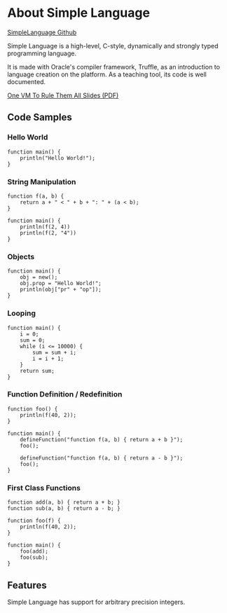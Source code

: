 # About Simple Language

[SimpleLanguage Github](https://github.com/graalvm/simplelanguage)

Simple Language is a high-level, C-style, dynamically and strongly typed programming language.

It is made with Oracle's compiler framework, Truffle, as an introduction to language creation
on the platform. As a teaching tool, its code is well documented.

[One VM To Rule Them All Slides (PDF)](https://lafo.ssw.uni-linz.ac.at/pub/papers/2016_PLDI_Truffle.pdf)

## Code Samples

### Hello World
```
function main() {
    println("Hello World!");
}
```

### String Manipulation
```
function f(a, b) {
    return a + " < " + b + ": " + (a < b);
}

function main() {
    println(f(2, 4))
    println(f(2, "4"))
}
```

### Objects
```
function main() {
    obj = new();
    obj.prop = "Hello World!";
    println(obj["pr" + "op"]);
}
```

### Looping
```
function main() {
    i = 0;
    sum = 0;
    while (i <= 10000) {
        sum = sum + i;
        i = i + 1;
    }
    return sum;
}
```

### Function Definition / Redefinition
```
function foo() {
    println(f(40, 2));
}

function main() {
    defineFunction("function f(a, b) { return a + b }");
    foo();

    defineFunction("function f(a, b) { return a - b }");
    foo();
}
```

### First Class Functions
```
function add(a, b) { return a + b; }
function sub(a, b) { return a - b; }

function foo(f) {
    println(f(40, 2));
}

function main() {
    foo(add);
    foo(sub);
}
```

## Features

Simple Language has support for arbitrary precision integers.

